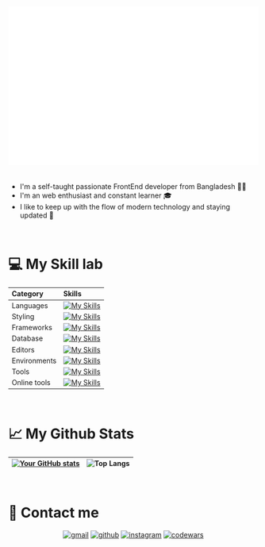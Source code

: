 
<div align="center">
  <img src="/images/whoami.svg" height="320" alt="Github whoami">
</div>


<br>

- I'm a self-taught passionate FrontEnd developer from Bangladesh 👨‍💻
- I'm an web enthusiast and constant learner 🎓
- I like to keep up with the flow of modern technology and staying updated 🦾


<br> 

# 💻 My Skill lab 

<div align="center">

| Category | Skills |
|:-|:-|
| Languages | [![My Skills](https://skillicons.dev/icons?i=py,go,js,html)](https://github.com/StrandedDev/) |
| Styling | [![My Skills](https://skillicons.dev/icons?i=css,tailwind,bootstrap)](https://github.com/StrandedDev/) |
| Frameworks | [![My Skills](https://skillicons.dev/icons?i=svelte,jquery)](https://github.com/StrandedDev/) |
| Database | [![My Skills](https://skillicons.dev/icons?i=postgres,firebase)](https://github.com/StrandedDev/) |
| Editors | [![My Skills](https://skillicons.dev/icons?i=vscode,sublime,pycharm,vim)](https://github.com/StrandedDev/) |
| Environments | [![My Skills](https://skillicons.dev/icons?i=windows,linux,kali,debian,ubuntu)](https://github.com/StrandedDev/) |
| Tools | [![My Skills](https://skillicons.dev/icons?i=ai,ps,figma)](https://github.com/StrandedDev/) |
| Online tools | [![My Skills](https://skillicons.dev/icons?i=replit,codepen,github)](https://github.com/StrandedDev/) |

</div>




<br> 

# 📈 My Github Stats

<div align="center">

|[![Your GitHub stats](https://github-readme-stats.vercel.app/api?username=StrandedDev)](https://github.com/StrandedDev/github-readme-stats)|![Top Langs](https://github-readme-stats.vercel.app/api/top-langs/?username=StrandedDev)|
|:------:|:------:|

</div>




<br>

# 📩 Contact me

<div align="center">

[![gmail](https://img.shields.io/badge/Gmail-D14836?style=for-the-badge&logo=gmail&logoColor=white)](mailto:strandedcrow7@gmail.com) 
[![github](https://img.shields.io/badge/GitHub-100000?style=for-the-badge&logo=github&logoColor=white)](https://www.github.com/StrandedDev) 
[![instagram](https://img.shields.io/badge/Instagram-E4405F?style=for-the-badge&logo=instagram&logoColor=white&color=blue)](https://www.instagram.com/_keith_flick_) 
[![codewars](https://img.shields.io/badge/Codewars-B1361E?style=for-the-badge&logo=Codewars&logoColor=white)](https://www.codewars.com/users/StrandedDev)
</div>




